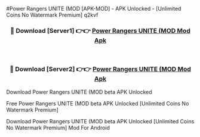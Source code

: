 #Power Rangers UNITE (MOD [APK-MOD] - APK Unlocked - [Unlimited Coins No Watermark Premium] q2kvf



<div align="center">

<h3>🔴 Download [Server1] 👉👉 <a href="https://momento.my/?title=Power_Rangers_UNITE_(MOD">Power Rangers UNITE (MOD Mod Apk</a></h3><br>

<h3>🔴 Download [Server2] 👉👉 <a href="https://momento.my/?title=Power_Rangers_UNITE_(MOD">Power Rangers UNITE (MOD Mod Apk</a></h3>
</div>



Download Power Rangers UNITE (MOD beta APK Unlocked

Free Power Rangers UNITE (MOD beta APK Unlocked [Unlimited Coins No Watermark Premium]

Download Power Rangers UNITE (MOD beta APK Unlocked [Unlimited Coins No Watermark Premium] Mod For Android
